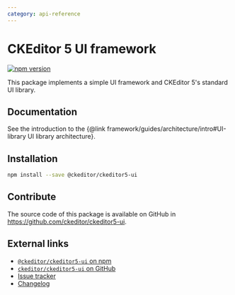 ```yaml
---
category: api-reference
---
```


# CKEditor 5 UI framework

[![npm version](https://badge.fury.io/js/%40ckeditor%2Fckeditor5-ui.svg)](https://www.npmjs.com/package/@ckeditor/ckeditor5-ui)

This package implements a simple UI framework and CKEditor 5's standard UI library.

## Documentation

See the introduction to the {@link framework/guides/architecture/intro#UI-library UI library architecture}.

## Installation

```bash
npm install --save @ckeditor/ckeditor5-ui
```

## Contribute

The source code of this package is available on GitHub in https://github.com/ckeditor/ckeditor5-ui.

## External links

* [`@ckeditor/ckeditor5-ui` on npm](https://www.npmjs.com/package/@ckeditor/ckeditor5-ui)
* [`ckeditor/ckeditor5-ui` on GitHub](https://github.com/ckeditor/ckeditor5-ui)
* [Issue tracker](https://github.com/ckeditor/ckeditor5-ui/issues)
* [Changelog](https://github.com/ckeditor/ckeditor5-ui/blob/master/CHANGELOG.md)

